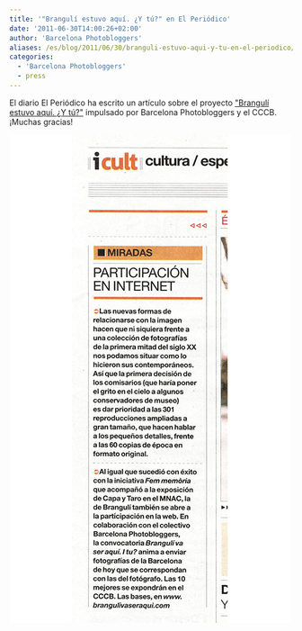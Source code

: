 ```yaml
---
title: '"Brangulí estuvo aquí. ¿Y tú?" en El Periódico'
date: '2011-06-30T14:00:26+02:00'
author: 'Barcelona Photobloggers'
aliases: /es/blog/2011/06/30/branguli-estuvo-aqui-y-tu-en-el-periodico/
categories:
  - 'Barcelona Photobloggers'
  - press
---
```


El diario El Periódico ha escrito un artículo sobre el
proyecto <a href="http://barcelonaphotobloggers.org/2011/06/29/branguli-estuvo-aqui-y-tu/">"Brangulí estuvo aquí. ¿Y
tú?"</a> impulsado por Barcelona Photobloggers y el CCCB. ¡Muchas gracias!

<img src="brangulivaseraqui.jpg" alt="Brangulí estuvo aquí. ¿Y tú?" width="500" height="868" class="alignnone size-full wp-image-7482">